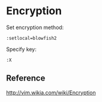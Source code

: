 # Encryption


Set encryption method:

~~~~
:setlocal=blowfish2
~~~~

Specify key:

~~~~
:X
~~~~

## Reference

http://vim.wikia.com/wiki/Encryption
